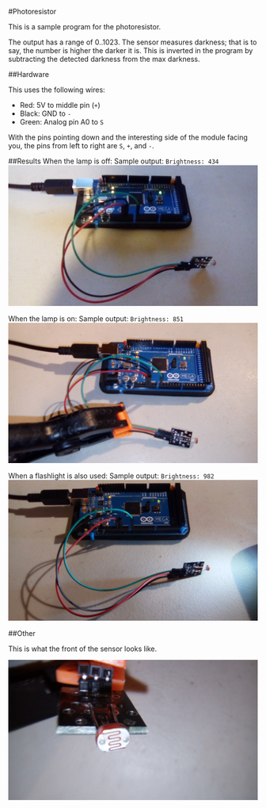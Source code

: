 #Photoresistor

This is a sample program for the photoresistor.

The output has a range of 0..1023. The sensor measures darkness; that is to say, the number is higher the darker it is. This is inverted in the program by subtracting the detected darkness from the max darkness.



##Hardware

This uses the following wires:
- Red: 5V to middle pin (`+`)
- Black: GND to `-`
- Green: Analog pin A0 to `S`

With the pins pointing down and the interesting side of the module facing you, the pins from left to right are `S`, `+`, and `-`.

##Results
When the lamp is off: 
Sample output: `Brightness: 434`
![lamp-off](pictures/lamp-off.jpg)

When the lamp is on:
Sample output: `Brightness: 851`
![lamp-on](pictures/lamp-on.jpg)


When a flashlight is also used:
Sample output: `Brightness: 982`
![flashlight](pictures/flashlight.jpg)



##Other

This is what the front of the sensor looks like.


![sensor](pictures/sensor.jpg)

